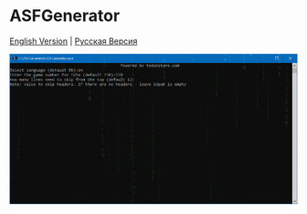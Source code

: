 # ASFGenerator
[English Version](README.en.md) | [Русская Версия](README.md)

![Icon](https://github.com/Riddler2077/ASFGenerator/blob/master/Logo.png?raw=true)
